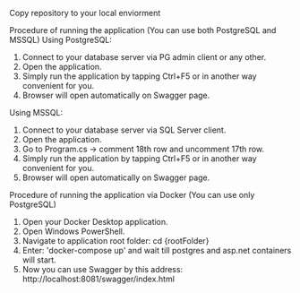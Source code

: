Copy repository to your local enviorment

Procedure of running the application (You can use both PostgreSQL and MSSQL)
Using PostgreSQL:
1. Connect to your database server via PG admin client or any other.
2. Open the application.
3. Simply run the application by tapping Ctrl+F5 or in another way convenient for you.
4. Browser will open automatically on Swagger page.

Using MSSQL:
1. Connect to your database server via SQL Server client.
2. Open the application.
3. Go to Program.cs -> comment 18th row and uncomment 17th row.
4. Simply run the application by tapping Ctrl+F5 or in another way convenient for you.
5. Browser will open automatically on Swagger page.


Procedure of running the application via Docker (You can use only PostgreSQL)
1. Open your Docker Desktop application.
2. Open Windows PowerShell.
3. Navigate to application root folder: cd {rootFolder}
4. Enter: 'docker-compose up' and wait till postgres and asp.net containers will start.
5. Now you can use Swagger by this address: http://localhost:8081/swagger/index.html
